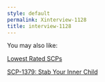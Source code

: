 ```yaml
---
style: default
permalink: Xinterview-1128
title: interview-1128
---
```

You may also like:

[Lowest Rated SCPs](http://scp-wiki.net/lowest-rated-scps)

[SCP-1379: Stab Your Inner Child](http://scp-wiki.net/scp-1379)
